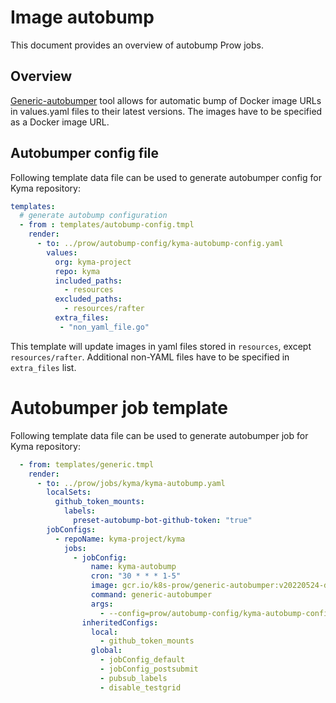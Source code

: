 
# Image autobump 

This document provides an overview of autobump Prow jobs.  

## Overview

[Generic-autobumper](https://github.com/kubernetes/test-infra/tree/master/prow/cmd/generic-autobumper) tool allows for automatic bump of Docker image URLs in values.yaml files to their latest versions. The images have to be specified as a Docker image URL.

## Autobumper config file

Following template data file can be used to generate autobumper config for Kyma repository:

```yaml
templates:
  # generate autobump configuration
  - from : templates/autobump-config.tmpl
    render:
      - to: ../prow/autobump-config/kyma-autobump-config.yaml
        values:
          org: kyma-project
          repo: kyma
          included_paths:
            - resources
          excluded_paths:
            - resources/rafter
          extra_files:
           - "non_yaml_file.go"
```

This template will update images in yaml files stored in `resources`, except `resources/rafter`. Additional non-YAML files have to be specified in `extra_files` list.

# Autobumper job template

Following template data file can be used to generate autobumper job for Kyma repository:

```yaml
  - from: templates/generic.tmpl
    render:
      - to: ../prow/jobs/kyma/kyma-autobump.yaml
        localSets:
          github_token_mounts:
            labels:
              preset-autobump-bot-github-token: "true"
        jobConfigs:
          - repoName: kyma-project/kyma
            jobs:
              - jobConfig:
                  name: kyma-autobump
                  cron: "30 * * * 1-5"
                  image: gcr.io/k8s-prow/generic-autobumper:v20220524-dfb23cb2d1
                  command: generic-autobumper
                  args:
                    - --config=prow/autobump-config/kyma-autobump-config.yaml
                inheritedConfigs:
                  local:
                    - github_token_mounts
                  global:
                    - jobConfig_default
                    - jobConfig_postsubmit
                    - pubsub_labels
                    - disable_testgrid
```
